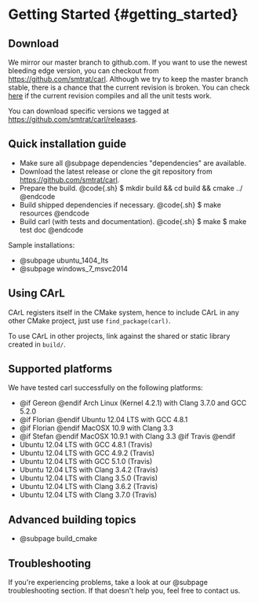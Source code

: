 Getting Started {#getting_started}
=======

Download
--------
We mirror our master branch to github.com. If you want to use the newest bleeding edge version, you can checkout from https://github.com/smtrat/carl.
Although we try to keep the master branch stable, there is a chance that the current revision is broken.
You can check [here](https://travis-ci.org/nafur/carl/builds) if the current revision compiles and all the unit tests work.

You can download specific versions we tagged at https://github.com/smtrat/carl/releases.

Quick installation guide
--------------------------------------------
- Make sure all @subpage dependencies "dependencies" are available.
- Download the latest release or clone the git repository from https://github.com/smtrat/carl.
- Prepare the build.
@code{.sh}
$ mkdir build && cd build && cmake ../
@endcode
- Build shipped dependencies if necessary.
@code{.sh}
$ make resources
@endcode
- Build carl (with tests and documentation).
@code{.sh}
$ make
$ make test doc
@endcode

Sample installations:
- @subpage ubuntu_1404_lts
- @subpage windows_7_msvc2014
 
Using CArL
--------------------------------------------
CArL registers itself in the CMake system, hence to include CArL in any other CMake project, just use `find_package(carl)`.

To use CArL in other projects, link against the shared or static library created in `build/`.

Supported platforms
--------------------------------------------
We have tested carl successfully on the following platforms:

- @if Gereon @endif     Arch Linux (Kernel 4.2.1) with Clang 3.7.0 and GCC 5.2.0
- @if Florian @endif    Ubuntu 12.04 LTS with GCC 4.8.1
- @if Florian @endif    MacOSX 10.9 with Clang 3.3
- @if Stefan @endif		MacOSX 10.9.1 with Clang 3.3
@if Travis @endif
- Ubuntu 12.04 LTS with GCC 4.8.1 (Travis)
- Ubuntu 12.04 LTS with GCC 4.9.2 (Travis)
- Ubuntu 12.04 LTS with GCC 5.1.0 (Travis)
- Ubuntu 12.04 LTS with Clang 3.4.2 (Travis)
- Ubuntu 12.04 LTS with Clang 3.5.0 (Travis)
- Ubuntu 12.04 LTS with Clang 3.6.2 (Travis)
- Ubuntu 12.04 LTS with Clang 3.7.0 (Travis)

Advanced building topics
--------------------------------------------
- @subpage build_cmake

Troubleshooting
--------------------------------------------
If you're experiencing problems, take a look at our @subpage troubleshooting section. If that doesn't help you, feel free to contact us.
